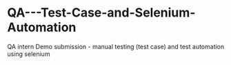 # QA---Test-Case-and-Selenium-Automation
QA intern Demo submission - manual testing (test case) and test automation using selenium
